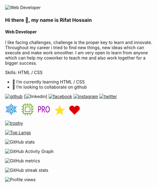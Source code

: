 ![Web Developer](https://scontent.fdac138-1.fna.fbcdn.net/v/t39.30808-6/241989634_2130736183747430_9133685204370089463_n.jpg?stp=dst-jpg_s552x414&_nc_cat=101&ccb=1-7&_nc_sid=174925&_nc_eui2=AeEqjzq1sTidxCM6chqgSbuJNBL1ydV0T9M0EvXJ1XRP05stS7xYqFKXN9b-UNFYVOAjNlSx8S5XPs6Ti5aklxRw&_nc_ohc=Mgt5JN0ZDTYAX_6d_dv&_nc_ht=scontent.fdac138-1.fna&oh=00_AfCVo85hJ5waEDubfwKXJJjQgdSywT32vMkXHfq5YeALzg&oe=638D852D)

### Hi there 👋, my name is Rifat Hossain
#### Web Developer


I like facing challenges, challenge is the proper key to learn and innovate. Throughout my career i tried to find new things, new ideas which can execute and make work smoother. I am very open to learn from anyone which can help my coworker to teach me and also work together for a bigger success.

Skills: HTML / CSS

- 🌱 I’m currently learning HTML / CSS 
- 👯 I’m looking to collaborate on github 


[<img src='https://cdn.jsdelivr.net/npm/simple-icons@3.0.1/icons/github.svg' alt='github' height='40'>](https://github.com/rifat091)  [<img src='https://cdn.jsdelivr.net/npm/simple-icons@3.0.1/icons/linkedin.svg' alt='linkedin' height='40'>]  [<img src='https://cdn.jsdelivr.net/npm/simple-icons@3.0.1/icons/facebook.svg' alt='facebook' height='40'>](https://www.facebook.com/Rifat)  [<img src='https://cdn.jsdelivr.net/npm/simple-icons@3.0.1/icons/instagram.svg' alt='instagram' height='40'>](https://www.instagram.com/rifathossain.00/)  [<img src='https://cdn.jsdelivr.net/npm/simple-icons@3.0.1/icons/twitter.svg' alt='twitter' height='40'>](https://twitter.com/@RifatHossain80)  

<a href='https://archiveprogram.github.com/'><img src='https://raw.githubusercontent.com/acervenky/animated-github-badges/master/assets/acbadge.gif' width='40' height='40'></a> <a href='https://docs.github.com/en/developers'><img src='https://raw.githubusercontent.com/acervenky/animated-github-badges/master/assets/devbadge.gif' width='40' height='40'></a> <a href='https://github.com/pricing'><img src='https://raw.githubusercontent.com/acervenky/animated-github-badges/master/assets/pro.gif' width='40' height='40'></a> <a href='https://stars.github.com/'><img src='https://raw.githubusercontent.com/acervenky/animated-github-badges/master/assets/starbadge.gif' width='35' height='35'></a> <a href='https://docs.github.com/en/github/supporting-the-open-source-community-with-github-sponsors'><img src='https://raw.githubusercontent.com/acervenky/animated-github-badges/master/assets/sponsorbadge.gif' width='35' height='35'></a> 

[![trophy](https://github-profile-trophy.vercel.app/?username=rifat091)](https://github.com/ryo-ma/github-profile-trophy)

[![Top Langs](https://github-readme-stats.vercel.app/api/top-langs/?username=rifat091)](https://github.com/anuraghazra/github-readme-stats)

![GitHub stats](https://github-readme-stats.vercel.app/api?username=rifat091&show_icons=true&count_private=true)  

![GitHub Activity Graph](https://activity-graph.herokuapp.com/graph?username=rifat091)  

![GitHub metrics](https://metrics.lecoq.io/rifat091)  

![GitHub streak stats](https://streak-stats.demolab.com/?user=rifat091)  

![Profile views](https://gpvc.arturio.dev/rifat091)  
